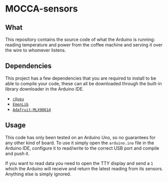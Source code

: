# MOCCA-sensors

## What
This repository contains the source code of what the Arduino is running: reading
temperature and power from the coffee machine and serving it over the wire to
whomever listens.

## Dependencies
This project has a few dependencies that you are required to install to be able
to compile your code, these can all be downloaded through the built-in library
downloader in the Arduino IDE.

- [`cQueu`](https://github.com/SMFSW/cQueue)
- [`EmonLib`](https://github.com/openenergymonitor/EmonLib)
- [`Adafruit-MLX90614`](https://github.com/adafruit/Adafruit-MLX90614-Library)

## Usage
This code has only been tested on an Arduino Uno, so no guarantees for any other
kind of board. To use it simply open the `arduino.ino` file in the Arduino IDE,
configure it to read/write to the correct USB port and compile and push it.

If you want to read data you need to open the TTY display and send a `1` which
the Arduino will receive and return the latest reading from its sensors.
Anything else is simply ignored.
